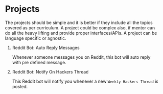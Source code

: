 # Projects

The projects should be simple and it is better if they include all the topics covered as per curriculum. A project could be complex also, if mentor can do all the heavy lifting and provide proper interfaces/APIs. A project can be language specific or agnostic.

1. Reddit Bot: Auto Reply Messages

    Whenever someone messages you on Reddit, this bot will auto reply with pre defined message.

2. Reddit Bot: Notify On Hackers Thread

    This Reddit bot will notify you whenever a new `Weekly Hackers Thread` is posted.
